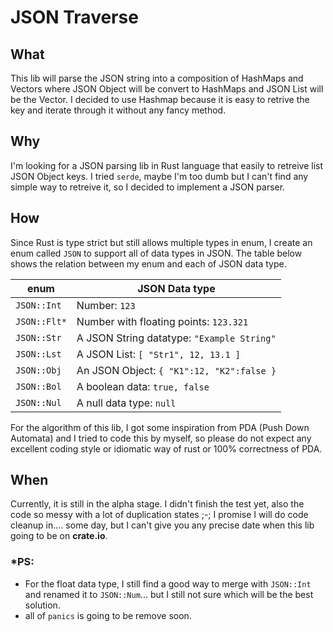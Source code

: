 # JSON Traverse

## What
This lib will parse the JSON string into a composition of HashMaps and Vectors where JSON Object will be convert to HashMaps and JSON List will be the Vector. I decided to use Hashmap because it is easy to retrive the key and iterate through it without any fancy method.

## Why
I'm looking for a JSON parsing lib in Rust language that easily to retreive list JSON Object keys. I tried `serde`, maybe I'm too dumb but I can't find any simple way to retreive it, so I decided to implement a JSON parser.

## How
Since Rust is type strict but still allows multiple types in enum, I create an enum called `JSON` to support all of data types in JSON. The table below shows the relation between my enum and each of JSON data type.

| enum | JSON Data type|
|-------|---------|
| `JSON::Int`  | Number: `123` |
| `JSON::Flt*` | Number with floating points: `123.321` |
| `JSON::Str` | A JSON String datatype: `"Example String"` |
| `JSON::Lst` | A JSON List: `[ "Str1", 12, 13.1 ]` |
| `JSON::Obj` | An JSON Object: `{ "K1":12, "K2":false }` |
| `JSON::Bol` | A boolean data: `true, false` |
| `JSON::Nul` | A null data type: `null` |

For the algorithm of this lib, I got some inspiration from PDA (Push Down Automata) and I tried to code this by myself, so please do not expect any excellent coding style or idiomatic way of rust or 100% correctness of PDA.

## When
Currently, it is still in the alpha stage. I didn't finish the test yet, also the code so messy with a lot of duplication states ;-; I promise I will do code cleanup in.... some day, but I can't give you any precise date when this lib going to be on **crate.io**.

### *PS: 
- For the float data type, I still find a good way to merge with `JSON::Int` and renamed it to `JSON::Num`... but I still not sure which will be the best solution.
- all of `panics` is going to be remove soon.